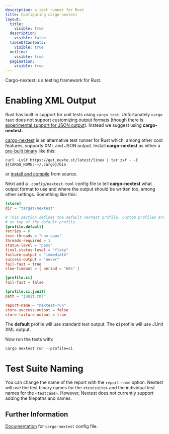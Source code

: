 ```yaml
---
description: a test runner for Rust
title: Configuring cargo-nextest
layout:
  title:
    visible: true
  description:
    visible: false
  tableOfContents:
    visible: true
  outline:
    visible: true
  pagination:
    visible: true
---
```


Cargo-nextest is a testing framework for Rust.

# Enabling XML Output
Rust has built in support for unit tests using `cargo test`.  Unfortunately `cargo test` does not support customizing output formats (though there is [experimental support for JSON output](https://doc.rust-lang.org/beta/test/enum.OutputFormat.html)). Instead we suggest using **cargo-nextest.**

[cargo-nextest](https://nexte.st/) is an alternative test runner for Rust which, among other cool features, supports XML and JSON output. Install **cargo-nextest** as either a [pre-built binary](https://nexte.st/book/installation) like this:

```shell
curl -LsSf https://get.nexte.st/latest/linux | tar zxf - -C ${CARGO_HOME:-~/.cargo}/bin
```
or [install and compile](https://nexte.st/book/installing-from-source) from source.



Next add a `.config/nextest.toml`  config file to tell **cargo-nextest** what output format to use and where the output should be written too, among other settings. Something like this:

```toml
[store]
dir = "target/nextest"

# This section defines the default nextest profile. Custom profiles are layered
# on top of the default profile.
[profile.default]
retries = 0
test-threads = "num-cpus"
threads-required = 1
status-level = "pass"
final-status-level = "flaky"
failure-output = "immediate"
success-output = "never"
fail-fast = true
slow-timeout = { period = "60s" }

[profile.ci]
fail-fast = false

[profile.ci.junit]
path = "junit.xml"

report-name = "nextest-run"
store-success-output = false
store-failure-output = true
```
The **default** profile will use standard text output. The **ci** profile will use JUnit XML output.

Now run the tests with: 

```undefined
cargo nextest run --profile=ci
```


# Test Suite Naming

You can change the name of the report with the `report-name` option.  Nextest will use the test binary names for the `<testsuite>` and the individual test names for the `<testcase>`. However, Nextest does not currently support adding the filepaths and names.



## Further Information
[Documentation](https://nexte.st/book/configuration) for `cargo-nextest` config file.


